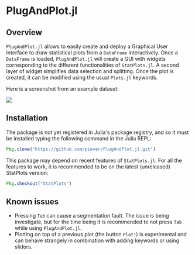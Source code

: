 # PlugAndPlot.jl

## Overview

`PlugAndPlot.jl` allows to easily create and deploy a Graphical User Interface to draw statistical plots from a `DataFrame` interactively.
Once a `DataFrame` is loaded, `PlugAndPlot.jl` will create a GUI with widgets corresponding to the different functionalities of `StatPlots.jl`. A second layer of widget simplifies data selection and splitting.
Once the plot is created, it can be modified using the usual `Plots.jl`
keywords.

Here is a screenshot from an example dataset:

![](https://user-images.githubusercontent.com/6333339/29314520-37bf1a82-81b6-11e7-8b22-d2eb9c3c70c5.png)


## Installation

The package is not yet registered in Julia's package registry, and so it must
be installed typing the following command in the Julia REPL:

```julia
Pkg.clone("https://github.com/piever/PlugAndPlot.jl.git")
```

This package may depend on recent features of `StatPlots.jl`. For all the features to work, it is recommended to be on the latest (unreleased) StatPlots version:

```julia
Pkg.checkout("StatPlots")
```

## Known issues

- Pressing `Tab` can cause a segmentation fault. The issue is being investigate, but for the time being it is recommended to not press `Tab` while using `PlugAndPlot.jl`.
- Plotting on top of a previous plot (the button `Plot!`) is experimental and can behave strangely in combination with adding keywords or using sliders.
